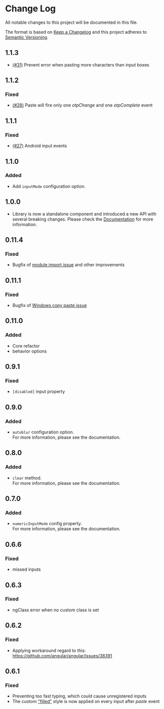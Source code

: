 # Change Log

All notable changes to this project will be documented in this file.

The format is based on [Keep a Changelog](http://keepachangelog.com/)
and this project adheres to [Semantic Versioning](http://semver.org/).

## 1.1.3

- [(#31)](https://github.com/pkovzz/ngx-otp-input/issues/31) Prevent error when pasting more characters than input boxes

## 1.1.2

### Fixed

- [(#28)](https://github.com/pkovzz/ngx-otp-input/issues/29) Paste will fire only one _otpChange_ and one _otpComplete_ event

## 1.1.1

### Fixed

- [(#27)](https://github.com/pkovzz/ngx-otp-input/issues/27) Android input events

## 1.1.0

### Added

- Add `inputMode` configuration option.

## 1.0.0

- Library is now a standalone component and introduced a new API with several breaking changes. Please check the [Documentation](../README.md) for more information.

## 0.11.4

### Fixed

- Bugfix of [module import issue](https://github.com/pkovzz/ngx-otp-input/issues/16) and other improvements

## 0.11.1

### Fixed

- Bugfix of [Windows copy paste issue](https://github.com/k2peter/ngx-otp-input/issues/11)

## 0.11.0

### Added

- Core refactor
- behavior options

## 0.9.1

### Fixed

- `[disabled]` input property

## 0.9.0

### Added

- `autoblur` configuration option.  
  For more information, please see the documentation.

## 0.8.0

### Added

- `clear` method.  
  For more information, please see the documentation.

## 0.7.0

### Added

- `numericInputMode` config property.  
  For more information, please see the documentation.

## 0.6.6

### Fixed

- missed inputs

## 0.6.3

### Fixed

- ngClass error when no custom class is set

## 0.6.2

### Fixed

- Applying workaround regard to this: https://github.com/angular/angular/issues/38391

## 0.6.1

### Fixed

- Preventing too fast typing, which could cause unregistered inputs
- The custom ["filled"](https://github.com/pkovzz/ngx-otp-input#inputfilled)
  style is now applied on every input after _paste_ event
